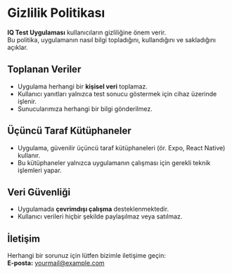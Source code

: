 # Gizlilik Politikası

**IQ Test Uygulaması** kullanıcıların gizliliğine önem verir.  
Bu politika, uygulamanın nasıl bilgi topladığını, kullandığını ve sakladığını açıklar.

## Toplanan Veriler
- Uygulama herhangi bir **kişisel veri** toplamaz.  
- Kullanıcı yanıtları yalnızca test sonucu göstermek için cihaz üzerinde işlenir.  
- Sunucularımıza herhangi bir bilgi gönderilmez.

## Üçüncü Taraf Kütüphaneler
- Uygulama, güvenilir üçüncü taraf kütüphaneleri (ör. Expo, React Native) kullanır.  
- Bu kütüphaneler yalnızca uygulamanın çalışması için gerekli teknik işlemleri yapar.

## Veri Güvenliği
- Uygulamada **çevrimdışı çalışma** desteklenmektedir.  
- Kullanıcı verileri hiçbir şekilde paylaşılmaz veya satılmaz.

## İletişim
Herhangi bir sorunuz için lütfen bizimle iletişime geçin:  
**E-posta:** yourmail@example.com
